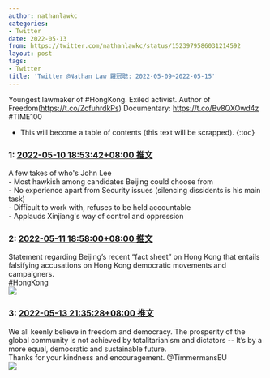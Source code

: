 ```yaml
---
author: nathanlawkc
categories:
- Twitter
date: 2022-05-13
from: https://twitter.com/nathanlawkc/status/1523979586031214592
layout: post
tags:
- Twitter
title: 'Twitter @Nathan Law 羅冠聰: 2022-05-09~2022-05-15'
---
```


Youngest lawmaker of #HongKong. Exiled activist. Author of Freedom(https://t.co/ZofuhrdkPs) Documentary: https://t.co/Bv8QXOwd4z #TIME100 

* This will become a table of contents (this text will be scrapped).
{:toc}

### 1: [2022-05-10 18:53:42+08:00 推文](https://twitter.com/nathanlawkc/status/1523979586031214592)

A few takes of who's John Lee<br>- Most hawkish among candidates Beijing could choose from<br>- No experience apart from Security issues (silencing dissidents is his main task)<br>- Difficult to work with, refuses to be held accountable<br>- Applauds Xinjiang's way of control and oppression

### 2: [2022-05-11 18:58:00+08:00 推文](https://twitter.com/nathanlawkc/status/1524343055624593408)

Statement regarding Beijing’s recent “fact sheet” on Hong Kong that entails falsifying accusations on Hong Kong democratic movements and campaigners.<br>#HongKong<br><img style="" src="https://pbs.twimg.com/media/FSeN7SnXMAcIvk7?format=jpg&amp;name=orig" referrerpolicy="no-referrer">

### 3: [2022-05-13 21:35:28+08:00 推文](https://twitter.com/nathanlawkc/status/1525107461887348738)

We all keenly believe in freedom and democracy. The prosperity of the global community is not achieved by totalitarianism and dictators  -- It’s by a more equal, democratic and sustainable future.<br>Thanks for your kindness and encouragement. @TimmermansEU<br><img style="" src="https://pbs.twimg.com/media/FSpEImTXsAI775m?format=jpg&amp;name=orig" referrerpolicy="no-referrer">

